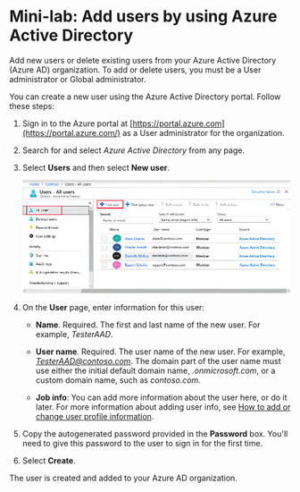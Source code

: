 # Mini-lab: Add users by using Azure Active Directory

Add new users or delete existing users from your Azure Active Directory (Azure AD) organization. To add or delete users, you must be a User administrator or Global administrator.

You can create a new user using the Azure Active Directory portal. Follow these steps:

1.	Sign in to the Azure portal at [https://portal.azure.com](https://portal.azure.com/) as a User administrator for the organization.

2.	Search for and select *Azure Active Directory* from any page.

3.	Select **Users** and then select **New user**.

    ![Graphic showing the Azure Active Directory page in the Azure portal. All users and New user are highlighted.](../../Linked_Image_Files/AAD_User_NewUser.png)

4.	On the **User** page, enter information for this user:

    - **Name**. Required. The first and last name of the new user. For example, *TesterAAD*.

    - **User name**. Required. The user name of the new user. For example, *TesterAAD@contoso.com*. The domain part of the user name must use either the initial default domain name, *<yourdomainname>.onmicrosoft.com*, or a custom domain name, such as *contoso.com*.

    - **Job info**: You can add more information about the user here, or do it later. For more information about adding user info, see [How to add or change user profile information](https://docs.microsoft.com/en-us/azure/active-directory/fundamentals/active-directory-users-profile-azure-portal).

5.	Copy the autogenerated password provided in the **Password** box. You'll need to give this password to the user to sign in for the first time.

6.	Select **Create**.

The user is created and added to your Azure AD organization.
